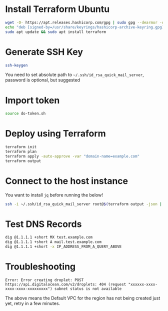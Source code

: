 # Install Terraform Ubuntu

```bash
wget -O- https://apt.releases.hashicorp.com/gpg | sudo gpg --dearmor -o /usr/share/keyrings/hashicorp-archive-keyring.gpg
echo "deb [signed-by=/usr/share/keyrings/hashicorp-archive-keyring.gpg] https://apt.releases.hashicorp.com $(lsb_release -cs) main" | sudo tee /etc/apt/sources.list.d/hashicorp.list
sudo apt update && sudo apt install terraform
```

# Generate SSH Key

```bash
ssh-keygen
```

You need to set absolute path to `~/.ssh/id_rsa_quick_mail_server`, password is optional, but suggested

# Import token

```bash
source do-token.sh
```

# Deploy using Terraform

```bash
terraform init
terraform plan
terraform apply -auto-approve -var "domain-name=example.com"
terraform output
```

# Connect to the host instance

You want to install `jq` before running the below!

```bash
ssh -i ~/.ssh/id_rsa_quick_mail_server root@$(terraform output -json | jq -r .mailserver.value.ipv4)
```

# Test DNS Records

```bash
dig @1.1.1.1 +short MX test.example.com
dig @1.1.1.1 +short A mail.test.example.com
dig @1.1.1.1 +short -x IP_ADDRESS_FROM_A_QUERY_ABOVE
```

# Troubleshooting

`Error: Error creating droplet: POST https://api.digitalocean.com/v2/droplets: 404 (request "xxxxxx-xxxx-xxxx-xxxx-xxxxxxxxx") subnet status is not available`

The above means the Default VPC for the region has not being created just yet, retry in a few minutes.
